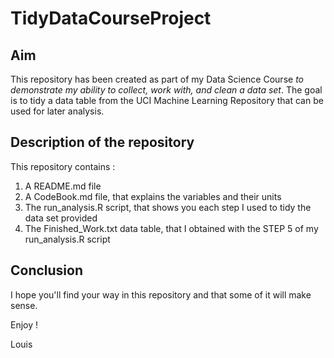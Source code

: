 # TidyDataCourseProject

## Aim
This repository has been created as part of my Data Science Course *to demonstrate my ability to collect, work with, and clean a data set*. The goal is to tidy a data table from the UCI Machine Learning Repository that can be used for later analysis.

## Description of the repository
This repository contains :
1. A README.md file 
2. A CodeBook.md file, that explains the variables and their units
3. The run_analysis.R script, that shows you each step I used to tidy the data set provided
4. The Finished_Work.txt data table, that I obtained with the STEP 5 of my run_analysis.R script

## Conclusion
I hope you'll find your way in this repository and that some of it will make sense.

Enjoy !

Louis
